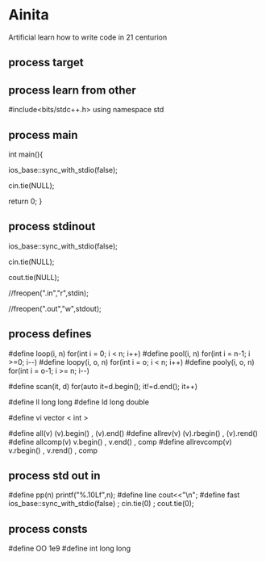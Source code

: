 # Ainita
Artificial learn how to write code in 21 centurion

## process target
## process learn from other

#include<bits/stdc++.h>
using namespace std

## process main
int main(){

  ios_base::sync_with_stdio(false);
    
  cin.tie(NULL);
    
  return 0;
}
## process stdinout

  ios_base::sync_with_stdio(false);

  cin.tie(NULL);
    
  cout.tie(NULL);
    
  //freopen(".in","r",stdin);
    
  //freopen(".out","w",stdout);
    
## process defines

#define loop(i, n) for(int i = 0; i < n; i++)
#define pool(i, n) for(int i = n-1; i >=0; i--)
#define loopy(i, o, n) for(int i = o; i < n; i++)
#define pooly(i, o, n) for(int i = o-1; i >= n; i--)
 
#define scan(it, d) for(auto it=d.begin(); it!=d.end(); it++)

#define ll long long
#define ld long double

#define vi vector < int >

#define all(v) (v).begin() , (v).end()
#define allrev(v) (v).rbegin() , (v).rend()
#define allcomp(v) v.begin() , v.end() , comp
#define allrevcomp(v) v.rbegin() , v.rend() , comp

## process std out in
#define pp(n) printf("%.10Lf",n);
#define line cout<<"\n";
#define fast ios_base::sync_with_stdio(false) ; cin.tie(0) ; cout.tie(0);

## process consts
#define OO 1e9
#define int long long

